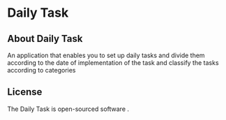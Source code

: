 # Daily Task

## About Daily Task

An application that enables you to set up daily tasks and divide them according to the date of implementation of the task and classify the tasks according to categories

## License

The Daily Task is open-sourced software .

